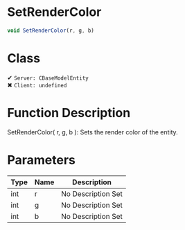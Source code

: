 # SetRenderColor
```js	
void SetRenderColor(r, g, b)
```
# Class
✔ `Server: CBaseModelEntity`  
✖ `Client: undefined`  

# Function Description
SetRenderColor( r, g, b ): Sets the render color of the entity.
# Parameters
Type|Name|Description
--|--|--
int|r|No Description Set
int|g|No Description Set
int|b|No Description Set
